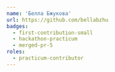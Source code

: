 ```yaml
---
name: 'Белла Бжукова'
url: https://github.com/bellabzhu
badges:
  - first-contribution-small
  - hackathon-practicum
  - merged-pr-5
roles:
  - practicum-contributor
---
```

